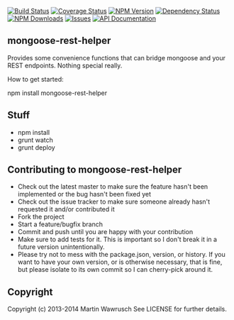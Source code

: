 [![Build Status](https://travis-ci.org/codedoctor/mongoose-rest-helper.svg?branch=master)](https://travis-ci.org/codedoctor/mongoose-rest-helper)
[![Coverage Status](https://img.shields.io/coveralls/codedoctor/mongoose-rest-helper.svg)](https://coveralls.io/r/codedoctor/mongoose-rest-helper)
[![NPM Version](http://img.shields.io/npm/v/mongoose-rest-helper.svg)](https://www.npmjs.org/package//mongoose-rest-helper)
[![Dependency Status](https://gemnasium.com/codedoctor/mongoose-rest-helper.svg)](https://gemnasium.com/codedoctor/mongoose-rest-helper)
[![NPM Downloads](http://img.shields.io/npm/dm/mongoose-rest-helper.svg)](https://www.npmjs.org/package/mongoose-rest-helper)
[![Issues](http://img.shields.io/github/issues/codedoctor/mongoose-rest-helper.svg)](https://github.com/codedoctor/mongoose-rest-helper/issues)
[![API Documentation](http://img.shields.io/badge/API-Documentation-ff69b4.svg)](http://coffeedoc.info/github/codedoctor/mongoose-rest-helper)

## mongoose-rest-helper

Provides some convenience functions that can bridge mongoose and your REST endpoints. Nothing special really.

How to get started:

npm install mongoose-rest-helper


## Stuff

* npm install
* grunt watch
* grunt deploy


## Contributing to mongoose-rest-helper
 
* Check out the latest master to make sure the feature hasn't been implemented or the bug hasn't been fixed yet
* Check out the issue tracker to make sure someone already hasn't requested it and/or contributed it
* Fork the project
* Start a feature/bugfix branch
* Commit and push until you are happy with your contribution
* Make sure to add tests for it. This is important so I don't break it in a future version unintentionally.
* Please try not to mess with the package.json, version, or history. If you want to have your own version, or is otherwise necessary, that is fine, but please isolate to its own commit so I can cherry-pick around it.

## Copyright

Copyright (c) 2013-2014 Martin Wawrusch See LICENSE for
further details.


